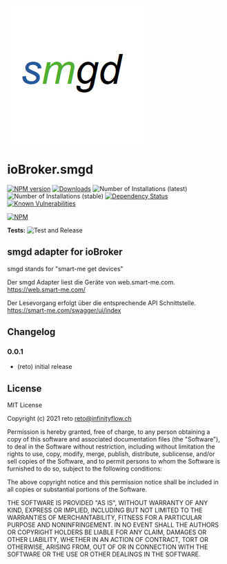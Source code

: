 ![Logo](admin/smgd.png)
# ioBroker.smgd

[![NPM version](http://img.shields.io/npm/v/iobroker.smgd.svg)](https://www.npmjs.com/package/iobroker.smgd)
[![Downloads](https://img.shields.io/npm/dm/iobroker.smgd.svg)](https://www.npmjs.com/package/iobroker.smgd)
![Number of Installations (latest)](http://iobroker.live/badges/smgd-installed.svg)
![Number of Installations (stable)](http://iobroker.live/badges/smgd-stable.svg)
[![Dependency Status](https://img.shields.io/david/rrongit/iobroker.smgd.svg)](https://david-dm.org/rrongit/iobroker.smgd)
[![Known Vulnerabilities](https://snyk.io/test/github/rrongit/ioBroker.smgd/badge.svg)](https://snyk.io/test/github/rrongit/ioBroker.smgd)

[![NPM](https://nodei.co/npm/iobroker.smgd.png?downloads=true)](https://nodei.co/npm/iobroker.smgd/)

**Tests:** ![Test and Release](https://github.com/rrongit/ioBroker.smgd/workflows/Test%20and%20Release/badge.svg)

## smgd adapter for ioBroker

smgd stands for "smart-me get devices"

Der smgd Adapter liest die Geräte von web.smart-me.com.
https://web.smart-me.com/

Der Lesevorgang erfolgt über die entsprechende API Schnittstelle.
https://smart-me.com/swagger/ui/index

## Changelog

### 0.0.1
* (reto) initial release

## License
MIT License

Copyright (c) 2021 reto <reto@infinityflow.ch>

Permission is hereby granted, free of charge, to any person obtaining a copy
of this software and associated documentation files (the "Software"), to deal
in the Software without restriction, including without limitation the rights
to use, copy, modify, merge, publish, distribute, sublicense, and/or sell
copies of the Software, and to permit persons to whom the Software is
furnished to do so, subject to the following conditions:

The above copyright notice and this permission notice shall be included in all
copies or substantial portions of the Software.

THE SOFTWARE IS PROVIDED "AS IS", WITHOUT WARRANTY OF ANY KIND, EXPRESS OR
IMPLIED, INCLUDING BUT NOT LIMITED TO THE WARRANTIES OF MERCHANTABILITY,
FITNESS FOR A PARTICULAR PURPOSE AND NONINFRINGEMENT. IN NO EVENT SHALL THE
AUTHORS OR COPYRIGHT HOLDERS BE LIABLE FOR ANY CLAIM, DAMAGES OR OTHER
LIABILITY, WHETHER IN AN ACTION OF CONTRACT, TORT OR OTHERWISE, ARISING FROM,
OUT OF OR IN CONNECTION WITH THE SOFTWARE OR THE USE OR OTHER DEALINGS IN THE
SOFTWARE.